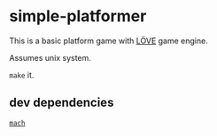 # simple-platformer
This is a basic platform game with [LÖVE](https://love2d.org/) game engine.

Assumes unix system.

`make` it.

## dev dependencies
[`mach`](https://luarocks.org/modules/ryanplusplus/mach)
